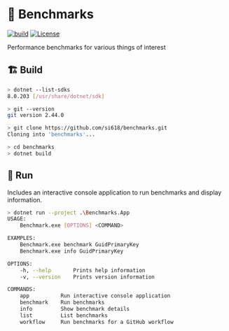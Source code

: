 # 🧪 Benchmarks

[![build](https://github.com/si618/benchmarks/actions/workflows/build.yml/badge.svg)](https://github.com/si618/benchmarks/actions/workflows/build.yml)
[![License](https://img.shields.io/badge/license-Apache_2.0-blue.svg)](LICENSE)

Performance benchmarks for various things of interest

## 🏗 Build️

```bash
> dotnet --list-sdks
8.0.203 [/usr/share/dotnet/sdk]

> git --version
git version 2.44.0

> git clone https://github.com/si618/benchmarks.git
Cloning into 'benchmarks'...

> cd benchmarks
> dotnet build
```

## 🚀 Run

Includes an interactive console application to run benchmarks and display information.

```bash
> dotnet run --project .\Benchmarks.App
USAGE:
    Benchmark.exe [OPTIONS] <COMMAND>

EXAMPLES:
    Benchmark.exe benchmark GuidPrimaryKey
    Benchmark.exe info GuidPrimaryKey

OPTIONS:
    -h, --help       Prints help information
    -v, --version    Prints version information

COMMANDS:
    app          Run interactive console application
    benchmark    Run benchmarks
    info         Show benchmark details
    list         List benchmarks
    workflow     Run benchmarks for a GitHub workflow
```

